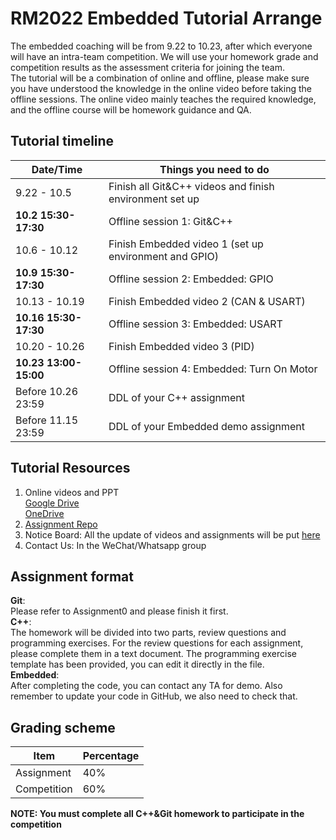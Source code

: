 # RM2022 Embedded Tutorial Arrange
The embedded coaching will be from 9.22 to 10.23, after which everyone will have an intra-team competition. We will use your homework grade and competition results as the assessment criteria for joining the team.   
The tutorial will be a combination of online and offline, please make sure you have understood the knowledge in the online video before taking the offline sessions. The online video mainly teaches the required knowledge, and the offline course will be homework guidance and QA.

## Tutorial timeline
|  Date/Time         | Things you need to do  |
|  ----  | ----  |
|9.22 - 10.5         | Finish all Git&C++ videos and finish environment set up |
|**10.2 15:30-17:30**    | Offline session 1: Git&C++ |
|10.6 - 10.12        | Finish Embedded video 1 (set up environment and GPIO) |
|**10.9 15:30-17:30**    | Offline session 2: Embedded: GPIO |
|10.13 - 10.19       | Finish Embedded video 2 (CAN & USART) |
|**10.16 15:30-17:30**   | Offline session 3: Embedded: USART |
|10.20 - 10.26       | Finish Embedded video 3 (PID) |
|**10.23 13:00-15:00**   | Offline session 4: Embedded: Turn On Motor |
|Before 10.26 23:59  | DDL of your C++ assignment |
|Before 11.15 23:59  | DDL of your Embedded demo assignment |
## Tutorial Resources
1. Online videos and PPT  
    [Google Drive](https://drive.google.com/drive/folders/1lGf8AZShQ3wCznJ_vuuH737vT_mro6HN?usp=sharing)    
    [OneDrive](https://hkustconnect-my.sharepoint.com/:f:/g/personal/ychengbt_connect_ust_hk/EhzVJ9SPxy1JgIA3J0LtiLABZoklW33EWMaTbPl4m6Jv4w?e=p1fw4j)  
2. [Assignment Repo](https://github.com/hkustenterprize/RM2022-Embedded-Tutorial-Assignments)
3. Notice Board: All the update of videos and assignments will be put [here](https://shimo.im/docs/loqeWQjRlJSBV8An/)  
4. Contact Us: In the WeChat/Whatsapp group
## Assignment format
**Git**:  
Please refer to Assignment0 and please finish it first.  
**C++**:  
The homework will be divided into two parts, review questions and programming exercises. For the review questions for each assignment, please complete them in a text document. The programming exercise template has been provided, you can edit it directly in the file.  
**Embedded**:  
After completing the code, you can contact any TA for demo. Also remember to update your code in GitHub, we also need to check that.  
## Grading scheme  
|    Item     |  Percentage  |
|  ----  | ----  |
|  Assignment   | 40%  |
|  Competition  | 60%  |
**NOTE: You must complete all C++&Git homework to participate in the competition**
